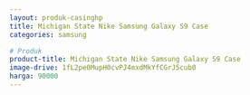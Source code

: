 ```yaml
---
layout: produk-casinghp
title: Michigan State Nike Samsung Galaxy S9 Case
categories: samsung

# Produk
product-title: Michigan State Nike Samsung Galaxy S9 Case
image-drive: 1fL2pe0MupH0cvPJ4mxdMkYfCGrJ5cub0
harga: 90000
---
```

